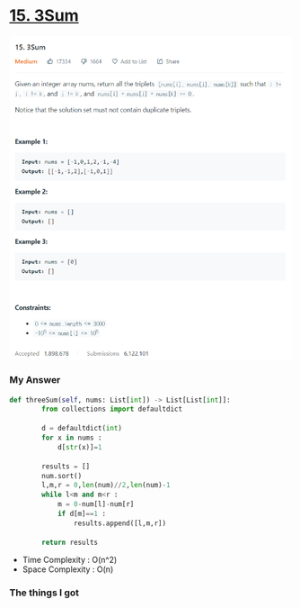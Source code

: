 # [15. 3Sum](https://leetcode.com/problems/3sum/)

![image](Problem.png)



### My Answer

```python
def threeSum(self, nums: List[int]) -> List[List[int]]:
        from collections import defaultdict
        
        d = defaultdict(int)
        for x in nums : 
            d[str(x)]=1
        
        results = []
        num.sort()
        l,m,r = 0,len(num)//2,len(num)-1
        while l<m and m<r : 
            m = 0-num[l]-num[r]
            if d[m]==1 : 
                results.append([l,m,r])
                        
        return results
```

* Time Complexity : O(n^2)
* Space Complexity : O(n)



### The things I got
